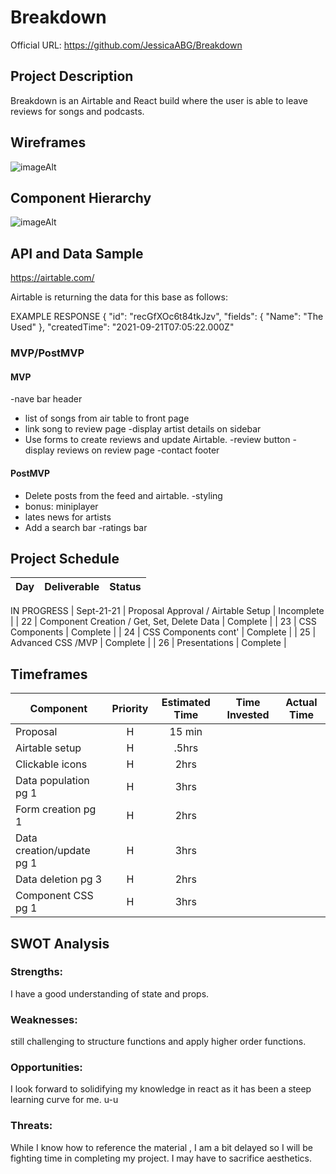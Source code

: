 # Breakdown

Official URL: 
https://github.com/JessicaABG/Breakdown

## Project Description

Breakdown is an Airtable and React build where the user is able to leave reviews for songs and podcasts.

## Wireframes

![imageAlt](https://i.imgur.com/UmiLGEd.png)

## Component Hierarchy

![imageAlt](https://i.imgur.com/ah81SSn.png)

## API and Data Sample

https://airtable.com/
<!-- https://airtable.com/appuTL80FmQaglhTs/api/docs#curl/table:artists:retrieve -->
Airtable is returning the data for this base as follows:
<!-- 
curl https://api.airtable.com/v0/appuTL80FmQaglhTs/Artists/recGfXOc6t84tkJzv \
  -H "Authorization: Bearer YOUR_API_KEY" -->

EXAMPLE RESPONSE
{
    "id": "recGfXOc6t84tkJzv",
    "fields": {
        "Name": "The Used"
    },
    "createdTime": "2021-09-21T07:05:22.000Z"
 
### MVP/PostMVP

#### MVP
-nave bar header
- list of songs from air table to front page
- link song to review page
-display artist details on sidebar
- Use forms to create reviews and update Airtable.
-review button
-display reviews on review page
-contact footer

#### PostMVP
- Delete posts from the feed and airtable.
-styling
- bonus: miniplayer
- lates news for artists
- Add a search bar
-ratings bar

## Project Schedule

| Day      | Deliverable                                | Status   |
| -------- | ------------------------------------------ | -------- |

IN PROGRESS
| Sept-21-21 | Proposal Approval / Airtable Setup      | Incomplete |
     | 22  | Component Creation / Get, Set, Delete Data     | Complete |
     | 23   | CSS Components                                | Complete |
     | 24   | CSS Components cont'                          | Complete |
     | 25   | Advanced CSS   /MVP                           | Complete |
     | 26  | Presentations                                  | Complete |

## Timeframes

| Component                 | Priority | Estimated Time | Time Invested | Actual Time |
| ------------------------- | :------: | :------------: | :-----------: | :---------: |
| Proposal                  |    H     |      15 min    |               |            |
| Airtable setup            |    H     |     .5hrs      |               |            |
| Clickable icons           |    H     |      2hrs      |               |            |
| Data population pg 1      |    H     |      3hrs      |               |            |
| Form creation pg 1        |    H     |      2hrs      |               |            |
| Data creation/update pg 1 |    H     |      3hrs      |               |            |
| Data deletion pg 3        |    H     |      2hrs      |               |            |
| Component CSS pg 1        |    H     |      3hrs      |               |            |



## SWOT Analysis

### Strengths:

I have a good understanding of state and props.

### Weaknesses:

still challenging to structure functions and apply higher order functions. 


### Opportunities:

I look forward to solidifying my knowledge in react as it has been a steep learning curve for me. u-u
 

### Threats:

While I know how to reference the material , I am a bit delayed so I will be fighting time in completing my project. I may have to sacrifice aesthetics.
